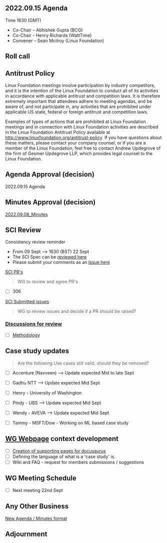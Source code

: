 ## 2022.09.15 Agenda

Time 1630 (GMT)

- Co-Chair – Abhishek Gupta (BCG)
- Co-Chair - Henry Richards (WattTime)
- Convener – Sean Mcilroy (Linux Foundation)

## Roll call

## Antitrust Policy
Linux Foundation meetings involve participation by industry competitors, and it is the intention of the Linux Foundation to conduct 
all of its activities in accordance with applicable antitrust and competition laws. 
It is therefore extremely important that attendees adhere to meeting agendas, and be aware of, and not participate in, any activities 
that are prohibited under applicable US state, federal or foreign antitrust and competition laws.

Examples of types of actions that are prohibited at Linux Foundation meetings and in connection with Linux Foundation activities are 
described in the Linux Foundation Antitrust Policy available at http://www.linuxfoundation.org/antitrust-policy. 
If you have questions about these matters, please contact your company counsel, or if you are a member of the Linux Foundation, 
feel free to contact Andrew Updegrove of the firm of Gesmer Updegrove LLP, which provides legal counsel to the Linux Foundation.
  
## Agenda Approval (decision) 

2022.09.15 Agenda

## Minutes Approval (decision) 

[2022.09.08_Minutes](https://github.com/Green-Software-Foundation/standards_wg/blob/main/Agenda_Minutes/2022.09.08.Minutes.md)

## SCI Review

Consistency review reminder
- From 09 Sept --> 1630 (BST) 22 Sept
- The SCI Spec can be [reviewed here](https://github.com/Green-Software-Foundation/software_carbon_intensity/blob/dev/Software_Carbon_Intensity/Software_Carbon_Intensity_Specification.md)
- Please submit your comments as an [Issue here](https://github.com/Green-Software-Foundation/software_carbon_intensity/issues/new/choose)

[SCI PR's](https://github.com/Green-Software-Foundation/software_carbon_intensity/pulls)

> WG to review and agree PR's
- [ ] 306

[SCI Submitted issues](https://github.com/Green-Software-Foundation/software_carbon_intensity/issues)

> WG to review issues and decide if a PR should be raised?

### [Discussions for review](https://github.com/Green-Software-Foundation/software_carbon_intensity/discussions)

- [ ] [Methodology](https://github.com/Green-Software-Foundation/software_carbon_intensity/discussions/301)

## Case study updates

> Are the following Use cases still valid, should they be removed?

- [ ] Accenture (Navveen) --> Update expected Mid to late Sept

- [ ] Gadhu NTT --> Update expected Mid Sept

- [ ] Henry - University of Washington 

- [ ] Pindy - UBS --> Update expected Mid Sept

- [ ] Wendy - AVEVA --> Update expected Mid Sept

- [ ] Tammy - MSFT/Dow - Working on ML based case study

## [WG Webpage](https://standards.greensoftware.foundation) context development

- [ ] [Creation of supporting pages for docusaurus](https://github.com/Green-Software-Foundation/software_carbon_intensity/issues/294)
- [ ] Defining the language of what is a 'case study' is.
- [ ] Wiki and FAQ - request for members submissions / suggestions

## WG Meeting Schedule

- [ ]  Next meeting 22nd Sept

## Any Other Business

[New Agenda / Minutes format](https://github.com/Green-Software-Foundation/training/issues/55)

## Adjournment
